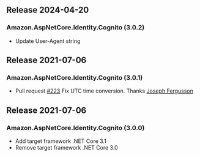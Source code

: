 ## Release 2024-04-20

### Amazon.AspNetCore.Identity.Cognito (3.0.2)
* Update User-Agent string

## Release 2021-07-06

### Amazon.AspNetCore.Identity.Cognito (3.0.1)
* Pull request [#223](https://github.com/aws/aws-aspnet-cognito-identity-provider/pull/223) Fix UTC time conversion. Thanks [Joseph Fergusson](https://github.com/PhonicCanine)

## Release 2021-07-06

### Amazon.AspNetCore.Identity.Cognito (3.0.0)
* Add target framework .NET Core 3.1
* Remove target framework .NET Core 3.0